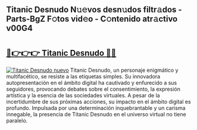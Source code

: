 ## Titanic Desnudo N𝚞𝚎vos desn𝚞dos filtr𝚊dos - Parts-BgZ F𝚘tos vid𝚎o - C𝚘ntenido atr𝚊ctivo v00G4

# <h2><a href="http://mb4tutx.tromn.icu/?c=Titanic+Desnudo">🔗👉👉👉 Titanic Desnudo 🔗🔗</a></h2>

[![Titanic Desnudo nuevo](https://i.imgur.com/pEAQMta.gif)](http://mb4tutx.tromn.icu/?c=Titanic+Desnudo)
Titanic Desnudo, un personaje enigmático y multifacético, se resiste a las etiquetas simples. Su innovadora autopresentación en el ámbito digital ha cautivado y enfurecido a sus seguidores, provocando debates sobre el consentimiento, la expresión artística y la esencia de las sociedades virtuales. A pesar de la incertidumbre de sus próximas acciones, su impacto en el ámbito digital es profundo. Impulsada por una determinación inquebrantable y un carisma innegable, la presencia de Titanic Desnudo en el universo virtual no tiene paralelo.
